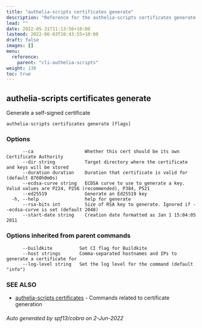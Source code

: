 ```yaml
---
title: "authelia-scripts certificates generate"
description: "Reference for the authelia-scripts certificates generate command."
lead: ""
date: 2022-05-31T11:13:56+10:00
lastmod: 2022-06-03T10:43:55+10:00
draft: false
images: []
menu:
  reference:
    parent: "cli-authelia-scripts"
weight: 130
toc: true
---
```


## authelia-scripts certificates generate

Generate a self-signed certificate

```
authelia-scripts certificates generate [flags]
```

### Options

```
      --ca                   Whether this cert should be its own Certificate Authority
      --dir string           Target directory where the certificate and keys will be stored
      --duration duration    Duration that certificate is valid for (default 8760h0m0s)
      --ecdsa-curve string   ECDSA curve to use to generate a key. Valid values are P224, P256 (recommended), P384, P521
      --ed25519              Generate an Ed25519 key
  -h, --help                 help for generate
      --rsa-bits int         Size of RSA key to generate. Ignored if --ecdsa-curve is set (default 2048)
      --start-date string    Creation date formatted as Jan 1 15:04:05 2011
```

### Options inherited from parent commands

```
      --buildkite          Set CI flag for Buildkite
      --host strings       Comma-separated hostnames and IPs to generate a certificate for
      --log-level string   Set the log level for the command (default "info")
```

### SEE ALSO

* [authelia-scripts certificates](authelia-scripts_certificates.md)	 - Commands related to certificate generation

###### Auto generated by spf13/cobra on 2-Jun-2022
